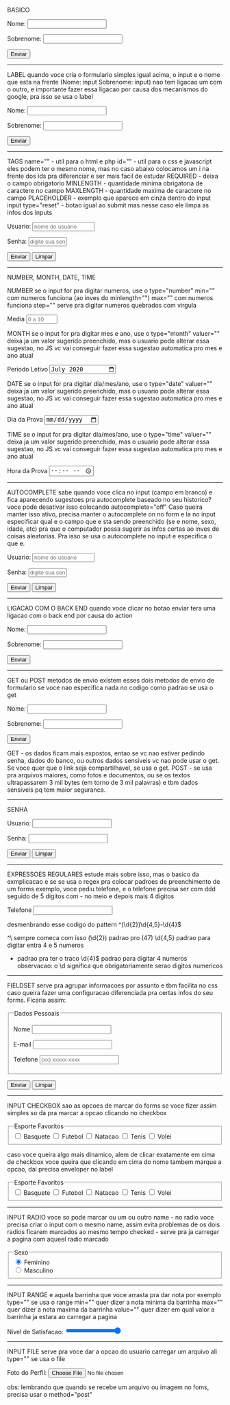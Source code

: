 BASICO
<form>
    <p>Nome: <input type="text" name="nome" id="inome"></p> <!--O input text e o campo em branco pra ser preenchido-->
    <p>Sobrenome: <input type="text" name="sobrenome" id="isobrenome"></p>
    <p><input type="submit" value="Enviar"></p> <!-- O input submit e o botao que clica pra enviar a info -->
</form>

_______________________________________________________________________________________________
LABEL
quando voce cria o formulario simples igual acima, o input e o nome que esta na frente (Nome: input Sobrenome: input) nao tem ligacao um com o outro, e importante fazer essa ligacao por causa dos mecanismos do google, pra isso se usa o label
<form action="cadastro.php" autocomplete="off">
    <p><label for="inome">Nome:</label> <input type="text" name="nome" id="inome"></p> <!--o for="" sempre coloca o mesmo nome do id-->
    <p><label for="isobrenome">Sobrenome:</label> <input type="text" name="sobrenome" id="isobrenome"></p>
    <p><input type="submit" value="Enviar"></p>
</form>

______________________________________________________________________________________________
TAGS
name="" - util para o html e php
id="" - util para o css e javascript
eles podem ter o mesmo nome, mas no caso abaixo colocamos um i na frente dos ids pra diferenciar e ser mais facil de estudar
REQUIRED - deixa o campo obrigatorio
MINLENGTH - quantidade minima obrigatoria de caractere no campo
MAXLENGTH - quantidade maxima de caractere no campo
PLACEHOLDER - exemplo que aparece em cinza dentro do input
input type="reset" - botao igual ao submit mas nesse caso ele limpa as infos dos inputs
<form action="cadastro.php" method="post" autocomplete="off">
        <p>
            <label for="iusu">Usuario: </label>
            <input type="text" name="usu" id="iusu" required minlength="5" maxlength="15" size="15" placeholder="nome do usuario">
        </p>
        <p>
            <label for="isen">Senha: </label>
            <input type="password" name="sen" id="isen" required minlength="8" maxlength="20" size="8" placeholder="digite sua senha">
        </p>
        <p>
            <input type="submit" value="Enviar">
            <input type="reset" value="Limpar"> <!--esse botao limpa a info dos inputs pra se digitar outras infos-->
        </p>
</form>

______________________________________________________________________________________________
NUMBER, MONTH, DATE, TIME

NUMBER
se o input for pra digitar numeros, use o type="number"
min="" com numeros funciona (ao inves do minlength="")
max="" com numeros funciona
step="" serve pra digitar numeros quebrados com virgula
<form action="cadastro.php" method="get" autocomplete="on">
        <p>
            <label for="imedia">Media</label>
            <input type="number" name="media" id="imedia" min="0" max="10" placeholder="0 a 10" step="0.1">
        </p>
</form>

MONTH
se o input for pra digitar mes e ano, use o type="month"
valuer="" deixa ja um valor sugerido preenchido, mas o usuario pode alterar essa sugestao, no JS vc vai conseguir fazer essa sugestao automatica pro mes e ano atual
<form action="cadastro.php" method="get" autocomplete="on">
        <p>
            <label for="imes">Periodo Letivo</label>
            <input type="month" name="mes" id="imes" value="2020-07">
        </p>
</form>

DATE
se o input for pra digitar dia/mes/ano, use o type="date"
valuer="" deixa ja um valor sugerido preenchido, mas o usuario pode alterar essa sugestao, no JS vc vai conseguir fazer essa sugestao automatica pro mes e ano atual
<form action="cadastro.php" method="get" autocomplete="on">
        <p>
            <label for="idia">Dia da Prova</label>
            <input type="date" name="dia" id="idia">
        </p>
</form>

TIME
se o input for pra digitar dia/mes/ano, use o type="time"
valuer="" deixa ja um valor sugerido preenchido, mas o usuario pode alterar essa sugestao, no JS vc vai conseguir fazer essa sugestao automatica pro mes e ano atual
<form action="cadastro.php" method="get" autocomplete="on">
        <p>
            <label for="ihora">Hora da Prova</label>
            <input type="time" name="hora" id="ihora">
        </p>
</form>

______________________________________________________________________________________________
AUTOCOMPLETE
sabe quando voce clica no input (campo em branco) e fica aparecendo sugestoes pra autocomplete baseado no seu historico? voce pode desativar isso colocando autocomplete="off"
Caso queira manter isso ativo, precisa manter o autocomplete on no form e la no input especificar qual e o campo que e sta sendo preenchido (se e nome, sexo, idade, etc) pra que o computador possa sugerir as infos certas ao inves de coisas aleatorias. Pra isso se usa o autocomplete no input e especifica o que e.
<form action="cadastro.php" method="post" autocomplete="on"> <!--aqui mantem on-->
        <p>
            <label for="iusu">Usuario: </label>
            <input type="text" name="usu" id="iusu" required minlength="5" maxlength="15" size="15" placeholder="nome do usuario" autocomplete="username"> <!--aqui especifica o autocomplete-->
        </p>
        <p>
            <label for="isen">Senha: </label>
            <input type="password" name="sen" id="isen" required minlength="8" maxlength="20" size="8" placeholder="digite sua senha" autocomplete="new-password"> <!--autocomplete pra senha tem new-password ou current-password-->
        </p>
        <p>
            <input type="submit" value="Enviar">
            <input type="reset" value="Limpar"> 
        </p>
</form>


________________________________________________________________________________________________
LIGACAO COM O BACK END
quando voce clicar no botao enviar tera uma ligacao com o back end por causa do action
<form action="cadastro.php" autocomplete="off"> <!-- o action faz a ligacao com o arquivo no back end-->
    <p>Nome: <input type="text" name="nome" id="inome"></p>
    <p>Sobrenome: <input type="text" name="sobrenome" id="isobrenome"></p>
    <p><input type="submit" value="Enviar"></p>
</form>

________________________________________________________________________________________________
GET ou POST metodos de envio
existem esses dois metodos de envio de formulario
se voce nao especifica nada no codigo como padrao se usa o get

<form action="cadastro.php" autocomplete="off" method="post"> <!--se coloca assim methodo="post"-->
        <p><label for="inome">Nome:</label> <input type="text" name="nome" id="inome"></p>
        <p><label for="isobrenome">Sobrenome:</label> <input type="text" name="sobrenome" id="isobrenome"></p>
        <p><input type="submit" value="Enviar"></p>
</form>

GET - os dados ficam mais expostos, entao se vc nao estiver pedindo senha, dados do banco, ou outros dados sensiveis vc nao pode usar o get. Se voce quer que o link seja compartilhavel, se usa o get.
POST - se usa pra arquivos maiores, como fotos e documentos, ou se os textos ultrapassarem 3 mil bytes (em torno de 3 mil palavras) e tbm dados sensiveis pq tem maior seguranca.

___________________________________________________________________________________________________
SENHA

<form action="cadastro.php" method="post">
    <p>
        <label for="iusu">Usuario: </label>
        <input type="text" name="usu" id="iusu" required>
    </p>
    <p>
        <label for="isen">Senha: </label>
        <input type="password" name="sen" id="isen" required> <!--assim se cria um input pra colocar senha e aparecer as bolinhas-->
    </p>
    <p>
        <input type="submit" value="Enviar">
        <input type="reset" value="Limpar">
    </p>
</form>

______________________________________________________________________________________________________
EXPRESSOES REGULARES
estude mais sobre isso, mas o basico da exmplicacao e se se usa o regex pra colocar padroes de preenchimento de um forms
exemplo, voce pediu telefone, e o telefone precisa ser com ddd seguido de 5 digitos com - no meio e depois mais 4 digitos

<p>
    <label for="itel">Telefone</label>
    <input type="tel" name="tel" id="itel" autocomplete="tel" required pattern="^\(\d{2}\)\d{4,5}-\d{4}$">
</p>

desmenbrando esse codigo do pattern
^\(\d{2}\)\d{4,5}-\d{4}$

^\ sempre comeca com isso
(\d{2}\) padrao pro (47)
\d{4,5} padrao para digitar entra 4 e 5 numeros
- padrao pra ter o traco
\d{4}$ padrao para digitar 4 numeros
 observacao: o \d significa que obrigatoriamente serao digitos numericos

 ___________________________________________________________________________________________________
 FIELDSET
 serve pra agrupar informacoes por assunto e tbm facilita no css caso queira fazer uma configuracao diferenciada pra certas infos do seu forms. Ficaria assim:

<form action="cadastro.php" method="get" autocomplete="on">
        <fieldset> <!--assim se cria o fieldset-->
            <legend>Dados Pessoais</legend> <!--legend serve pra colocar um cabecalho no seu agrupamento do forms-->
            <p>
                <label for="inome">Nome</label>
                <input type="text" name="nome" id="inome">
            </p>
            <p>
                <label for="iemail">E-mail</label>
                <input type="email" name="email" id="iemail" autocomplete="email" required>
            </p>
            <p>
                <label for="itel">Telefone</label>
                <input type="tel" name="tel" id="itel" autocomplete="tel" required placeholder="(xx) xxxxx-xxxx" pattern="^\(\d{2}\)\d{4,5}-\d{4}$">
            </p>
        </fieldset>
        <p>
            <input type="submit" value="Enviar">
            <input type="reset" value="Limpar">
        </p>
</form> 

_______________________________________________________________________________________________
INPUT CHECKBOX
sao as opcoes de marcar do forms
se voce fizer assim simples so da pra marcar a opcao clicando no checkbox
        <fieldset>
            <legend>Esporte Favoritos</legend>
            <input type="checkbox" name="esbas" id="iesbas"> Basquete
            <input type="checkbox" name="esfut" id="iesfut"> Futebol
            <input type="checkbox" name="esnat" id="iesnat"> Natacao
            <input type="checkbox" name="esten" id="iesten"> Tenis
            <input type="checkbox" name="esvol" id="iesvol"> Volei
        </fieldset>

caso voce queira algo mais dinamico, alem de clicar exatamente em cima de checkbox voce queira que clicando em cima do nome tambem marque a opcao, dai precisa enveloper no label
        <fieldset>
            <legend>Esporte Favoritos</legend>
            <input type="checkbox" name="esbas" id="iesbas"> <label for="iesbas">Basquete</label>
            <input type="checkbox" name="esfut" id="iesfut"> <label for="iesfut">Futebol</label>
            <input type="checkbox" name="esnat" id="iesnat"> <label for="iesnat">Natacao</label>
            <input type="checkbox" name="esten" id="iesten"> <label for="iesten">Tenis</label>
            <input type="checkbox" name="esvol" id="iesvol"> <label for="iesvol">Volei</label>
        </fieldset>

____________________________________________________________________________________________
INPUT RADIO
voce so pode marcar ou um ou outro
name - no radio voce precisa criar o input com o mesmo name, assim evita problemas de os dois radios ficarem marcados ao mesmo tempo
checked - serve pra ja carregar a pagina com aqueel radio marcado
<fieldset>
    <legend>Sexo</legend>
    <input type="radio" name="sexo" id="ifem" value="F" checked> <label for="ifem">Feminino</label> <br>
    <input type="radio" name="sexo" id="imasc" value="M"> <label for="imasc">Masculino</label> <br>
</fieldset>

________________________________________________________________________________________________
INPUT RANGE
e aquela barrinha que voce arrasta pra dar nota por exemplo
type="" se usa o range
min="" quer dizer a nota minima da barrinha
max="" quer dizer a nota maxima da barrinha
value="" quer dizer em qual valor a barrinha ja estara ao carregar a pagina
<p>
    <label for="inivel">Nivel de Satisfacao: </label>
    <input type="range" name="nivel" id="inivel" min="1" max="5" value="5">
</p>

________________________________________________________________________________________________
INPUT FILE
serve pra voce dar a opcao do usuario carregar um arquivo ali
type="" se usa o file

<p>
    <label for="ifoto">Foto do Perfil: </label>
    <input type="file" name="foto" id="ifoto">
</p>
obs: lembrando que quando se recebe um arquivo ou imagem no foms, precisa usar o method="post"